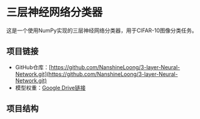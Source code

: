 # 三层神经网络分类器

这是一个使用NumPy实现的三层神经网络分类器，用于CIFAR-10图像分类任务。

## 项目链接

- GitHub仓库：[https://github.com/NanshineLoong/3-layer-Neural-Network.git](https://github.com/NanshineLoong/3-layer-Neural-Network.git)
- 模型权重：[Google Drive链接](https://drive.google.com/drive/folders/1cAZS0nzFK6OKSFasoNaFGHxFV6QVcKmv?usp=sharing)

## 项目结构

```